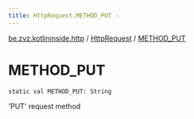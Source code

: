 ```yaml
---
title: HttpRequest.METHOD_PUT - 
---
```


[be.zvz.kotlininside.http](../index.html) / [HttpRequest](index.html) / [METHOD_PUT](./-m-e-t-h-o-d_-p-u-t.html)

# METHOD_PUT

`static val METHOD_PUT: String`

'PUT' request method

